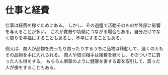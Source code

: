 # 仕事と経費

仕事は経費を稼ぐためにある。
しかし、その過程で活動そのものが外部に影響を与えることが多い。
これが賞賛や功績につながる場合もある。自分だけでなく周りを幸福にすることもあるし、不幸にすることもある。

例えば、商人が品物を売ったり買ったりするうちに品物は移動して、遠くの人もその品物を手に入れられる。
商人や取引相手は経費を稼ぐし、そのついでに買った人も得をする。
もちろん麻薬のように健康を害する毒を取引して、買った人が損をすることもある。
